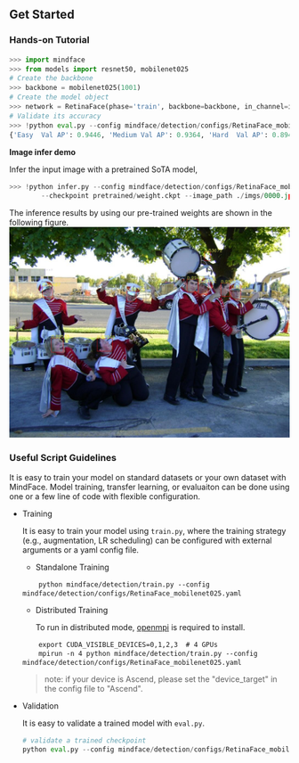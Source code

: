 ## Get Started 

### Hands-on Tutorial

```python
>>> import mindface 
>>> from models import resnet50, mobilenet025
# Create the backbone
>>> backbone = mobilenet025(1001)
# Create the model object
>>> network = RetinaFace(phase='train', backbone=backbone, in_channel=in_channel, out_channel=out_channel)
# Validate its accuracy
>>> !python eval.py --config mindface/detection/configs/RetinaFace_mobilenet025.yaml --checkpoint pretrained/weight.ckpt
{'Easy  Val AP': 0.9446, 'Medium Val AP': 0.9364, 'Hard  Val AP': 0.8942}
```

**Image infer demo**

Infer the input image with a pretrained SoTA model,

```python
>>> !python infer.py --config mindface/detection/configs/RetinaFace_mobilenet025.yaml \        
        --checkpoint pretrained/weight.ckpt --image_path ./imgs/0000.jpg --conf 0.5
```

The inference results by using our pre-trained weights are shown in the following figure.
![retinaface_picture](/mindface/detection/imgs/0000_pred.jpg)

### Useful Script Guidelines
It is easy to train your model on standard datasets or your own dataset with MindFace. Model training, transfer learning, or evaluaiton can be done using one or a few line of code with flexible configuration. 

- Training

    It is easy to train your model using `train.py`, where the training strategy (e.g., augmentation, LR scheduling) can be configured with external arguments or a yaml config file.

    - Standalone Training
    ```shell
        python mindface/detection/train.py --config mindface/detection/configs/RetinaFace_mobilenet025.yaml
    ```

    - Distributed Training

        To run in distributed mode, [openmpi](https://www.open-mpi.org/software/ompi/v4.0/) is required to install.  

    ```shell
        export CUDA_VISIBLE_DEVICES=0,1,2,3  # 4 GPUs
        mpirun -n 4 python mindface/detection/train.py --config mindface/detection/configs/RetinaFace_mobilenet025.yaml
    ```

    > note: if your device is Ascend, please set the "device_target" in the config file to "Ascend".





- Validation

    It is easy to validate a trained model with `eval.py`. 
    ```python
    # validate a trained checkpoint
    python eval.py --config mindface/detection/configs/RetinaFace_mobilenet025.yaml --checkpoint pretrained/weight.ckpt
    ``` 
